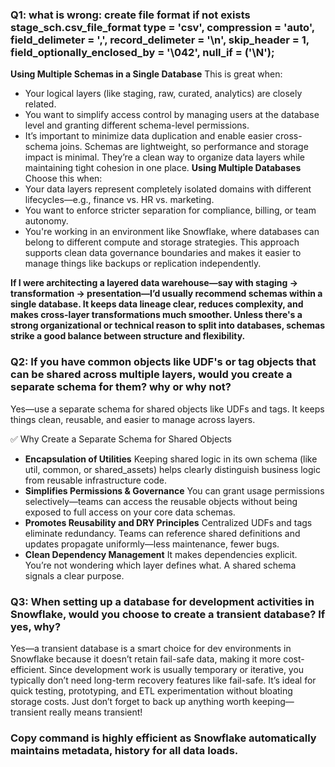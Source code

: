 
### Q1: what is wrong: create file format if not exists stage_sch.csv_file_format type = 'csv', compression = 'auto', field_delimeter = ',', record_delimeter = '\n', skip_header = 1, field_optionally_enclosed_by = '\042', null_if = ('\N');

**Using Multiple Schemas in a Single Database**
This is great when:
- Your logical layers (like staging, raw, curated, analytics) are closely related.
- You want to simplify access control by managing users at the database level and granting different schema-level permissions.
- It’s important to minimize data duplication and enable easier cross-schema joins.
Schemas are lightweight, so performance and storage impact is minimal. They’re a clean way to organize data layers while maintaining tight cohesion in one place.
**Using Multiple Databases**
Choose this when:
- Your data layers represent completely isolated domains with different lifecycles—e.g., finance vs. HR vs. marketing.
- You want to enforce stricter separation for compliance, billing, or team autonomy.
- You're working in an environment like Snowflake, where databases can belong to different compute and storage strategies.
This approach supports clean data governance boundaries and makes it easier to manage things like backups or replication independently.

**If I were architecting a layered data warehouse—say with staging → transformation → presentation—I’d usually recommend schemas within a single database. It keeps data lineage clear, reduces complexity, and makes cross-layer transformations much smoother. Unless there's a strong organizational or technical reason to split into databases, schemas strike a good balance between structure and flexibility.**


### Q2: If you have common objects like UDF's or tag objects that can be shared across multiple layers, would you create a separate schema for them? why or why not?

Yes—use a separate schema for shared objects like UDFs and tags. It keeps things clean, reusable, and easier to manage across layers.

✅ Why Create a Separate Schema for Shared Objects
- **Encapsulation of Utilities**
Keeping shared logic in its own schema (like util, common, or shared_assets) helps clearly distinguish business logic from reusable infrastructure code.
- **Simplifies Permissions & Governance**
You can grant usage permissions selectively—teams can access the reusable objects without being exposed to full access on your core data schemas.
- **Promotes Reusability and DRY Principles**
Centralized UDFs and tags eliminate redundancy. Teams can reference shared definitions and updates propagate uniformly—less maintenance, fewer bugs.
- **Clean Dependency Management**
It makes dependencies explicit. You’re not wondering which layer defines what. A shared schema signals a clear purpose.

### Q3: When setting up a database for development activities in Snowflake, would you choose to create a transient database? If yes, why?

Yes—a transient database is a smart choice for dev environments in Snowflake because it doesn’t retain fail-safe data, making it more cost-efficient. Since development work is usually temporary or iterative, you typically don’t need long-term recovery features like fail-safe. It’s ideal for quick testing, prototyping, and ETL experimentation without bloating storage costs.
Just don’t forget to back up anything worth keeping—transient really means transient!

### Copy command is highly efficient as Snowflake automatically maintains metadata, history for all data loads.

